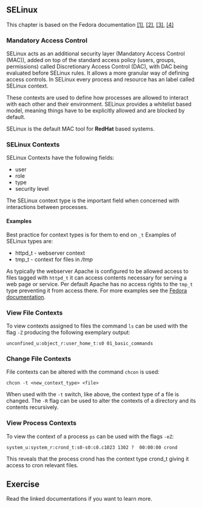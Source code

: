 ## SELinux
This chapter is based on the Fedora documentation [[1]](https://docs.fedoraproject.org/en-US/Fedora/13/html/Security-Enhanced_Linux/sect-Security-Enhanced_Linux-SELinux_Contexts-SELinux_Contexts_for_Processes.html), [[2]](https://docs.fedoraproject.org/en-US/Fedora/11/html/Security-Enhanced_Linux/sect-Security-Enhanced_Linux-Working_with_SELinux-SELinux_Contexts_Labeling_Files.html), [[3]](https://docs.fedoraproject.org/en-US/quick-docs/getting-started-with-selinux/), [[4]](https://docs.fedoraproject.org/en-US/Fedora/11/html/Security-Enhanced_Linux/chap-Security-Enhanced_Linux-SELinux_Contexts.html)

### Mandatory Access Control
SELinux acts as an additional security layer (Mandatory Access Control (MAC)), added on top of the standard access policy (users, groups, permissions) called Discretionary Access Control (DAC), with DAC being evaluated before SELinux rules.
It allows a more granular way of defining access controls.
In SELinux every process and resource has an label called SELinux context.

These contexts are used to define how processes are allowed to interact with each other and their environment.
SELinux provides a whitelist based model, meaning things have to be explicitly allowed and are blocked by default.

SELinux is the default MAC tool for **RedHat** based systems.

### SELinux Contexts
SELinux Contexts have the following fields:

- user
- role
- type
- security level

The SELinux context type is the important field when concerned with interactions between processes. 

#### Examples
Best practice for context types is for them to end on `_t` Examples of SELinux types are:

- httpd_t - webserver context
- tmp_t - context for files in */tmp*

As typically the webserver Apache is configured to be allowed access to files tagged with `httpd_t` it can access contents necessary for serving a web page or service. Per default Apache has no access rights to the `tmp_t` type preventing it from access there.
For more examples see the [Fedora documentation](https://docs.fedoraproject.org/en-US/quick-docs/getting-started-with-selinux/#getting-started-with-selinux-selinux-examples).

### View File Contexts
To view contexts assigned to files the command `ls` can be used with the flag `-Z` producing the following exemplary output:

~~~~
unconfined_u:object_r:user_home_t:s0 01_basic_commands
~~~~


### Change File Contexts
File contexts can be altered with the command `chcon` is used:

~~~~
chcon -t <new_context_type> <file>
~~~~
When used with the `-t` switch, like above, the context type of a file is changed. The `-R` flag can be used to alter the contexts of a directory and its contents recursively.

### View Process Contexts
To view the context of a process `ps` can be used with the flags `-eZ`:

~~~~
system_u:system_r:crond_t:s0-s0:c0.c1023 1302 ?  00:00:00 crond
~~~~

This reveals that the process crond has the context type crond_t giving it access to cron relevant files.

## Exercise
Read the linked documentations if you want to learn more.
